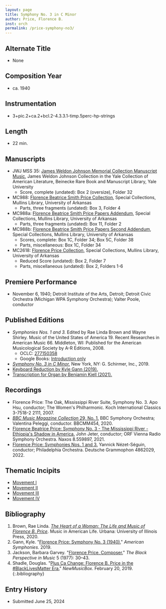 ```yaml
---
layout: page
title: Symphony No. 3 in C Minor
author: Price, Florence B.
inst: orch
permalink: /price-symphony-no3/
---
```


## Alternate Title
- None

## Composition Year
- ca. 1940

## Instrumentation
- 3+pic.2+ca.2+bcl.2-4.3.3.1-timp.5perc-hp-strings

## Length
- 22 min.

## Manuscripts
- JWJ MSS 35: <a href="https://archives.yale.edu/repositories/11/resources/12228" target="_blank">James Weldon Johnson Memorial Collection Manuscript Music</a>, James Weldon Johnson Collection in the Yale Collection of American Literature, Beinecke Rare Book and Manuscript Library, Yale University
    * Score, complete (undated): Box 2 (oversize), Folder 32
- MC988: <a href="https://uark.as.atlas-sys.com/repositories/2/resources/1419" target="_blank">Florence Beatrice Smith Price Collection</a>, Special Collections, Mullins Library, University of Arkansas
    * Parts, three fragments (undated): Box 3, Folder 4
- MC988a: <a href="https://uark.as.atlas-sys.com/repositories/2/resources/1522" target="_blank">Florence Beatrice Smith Price Papers Addendum</a>, Special Collections, Mullins Library, University of Arkansas
    * Parts, three fragments (undated): Box 11, Folder 2
- MC988b: <a href="https://uark.as.atlas-sys.com/repositories/2/resources/696/" target="_blank">Florence Beatrice Smith Price Papers Second Addendum</a>, Special Collections, Mullins Library, University of Arkansas
    * Scores, complete: Box 1C, Folder 34; Box 5C, Folder 38
    * Parts, miscellaneous: Box 1C, Folder 34
- MC2618: <a href="https://uark.as.atlas-sys.com/repositories/2/resources/2618" target="_blank">Florence Price Collection</a>, Special Collections, Mullins Library, University of Arkansas
    * Reduced Score (undated): Box 2, Folder 7
    * Parts, miscellaneous (undated): Box 2, Folders 1-6

## Premiere Performance
- November 6, 1940; Detroit Institute of the Arts, Detroit; Detroit Civic Orchestra (Michigan WPA Symphony Orchestra); Valter Poole, conductor

## Published Editions
- *Symphonies Nos. 1 and 3.* Edited by Rae Linda Brown and Wayne Shirley. Music of the United States of America 19. Recent Researches in American Music 66. Middleton, WI: Published for the American Musicological Society by A-R Editions, 2008.
    * OCLC: <a href="https://www.worldcat.org/title/277150358" target="_blank">277150358</a>
    * Google Books: <a href="https://www.google.com/books/edition/Symphonies_nos_1_and_3/9lzwS6YzrG8C" target="_blank">Introduction only</a>
- <a href="https://www.wisemusicclassical.com/work/58894/Symphony-No-3-in-C-minor" target="_blank">*Symphony No. 3 in C Minor.*</a> New York, NY: G. Schirmer, Inc., 2019.
- <a href="https://www.kylegann.com/Price3.pdf" target="_blank">Keyboard Reduction by Kyle Gann (2019).</a>
- <a href="http://hdl.handle.net/2077/69833" target="_blank">Transcription for Organ by Benjamin Kjell (2021).</a>

## Recordings
- Florence Price: The Oak, Mississippi River Suite, Symphony No. 3. Apo Hsu, conductor; The Women's Philharmonic. Koch International Classics 3-7518-2 2111, 2007.
- <a href="https://www.discogs.com/release/16018330-Florence-Price-BBC-Symphony-Orchestra-BBC-Symphony-Chorus-BBC-National-Orchestra-Of-Wales-Michael-Se" target="_blank">*BBC Music Magazine Collection* 29, No. 1.</a> BBC Symphony Orchestra; Valentina Peleggi, conductor. BBCMM454, 2020.
- <a href="https://www.naxos.com/CatalogueDetail/?id=8.559897" target="_blank">Florence Beatrice Price: Symphony No. 3 - The Mississippi River - Ethiopia's Shadow in America.</a> John Jeter, conductor; ORF Vienna Radio Symphony Orchestra. Naxos 8.559897, 2021.
- <a href="https://www.deutschegrammophon.com/en/catalogue/products/price-symphonies-nos-1-3-nezet-seguin-12476" target="_blank">Florence Price: Symphonies Nos. 1 and 3.</a> Yannick Nézet-Séguin, conductor; Philadelphia Orchestra. Deutsche Grammophon 4862029, 2022.

## Thematic Incipits
- [Movement I](/price-symphony-no3/mvt1)
- [Movement II](/price-symphony-no3/mvt2)
- [Movement III](/price-symphony-no3/mvt3)
- [Movement IV](/price-symphony-no3/mvt4)

## Bibliography
1. Brown, Rae Linda. <a href="https://www.worldcat.org/title/1122800180" target="_blank">*The Heart of a Woman: The Life and Music of Florence B. Price*</a>. Music in American Life. Urbana: University of Illinois Press, 2020.
2. Gann, Kyle. "<a href="https://www.kylegann.com/Price3.html" target="_blank">Florence Price: Symphony No. 3 (1940).</a>" *American Symphonies*. 2019.
3. Jackson, Barbara Garvey. "<a href="https://doi.org/10.2307/1214357" target="_blank">Florence Price, Composer.</a>" *The Black Perspective in Music* 5 (1977): 30&ndash;43.
4. Shadle, Douglas. "<a href="https://newmusicusa.org/nmbx/plus-ca-change-florence-b-price-in-the-blacklivesmatter-era/" target="_blank">Plus Ça Change: Florence B. Price in the #BlackLivesMatter Era.</a>" *NewMusicBox*. February 20, 2019.
{:.bibliography}

## Entry History
- Submitted June 25, 2024
